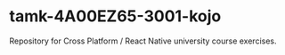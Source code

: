 # tamk-4A00EZ65-3001-kojo

Repository for Cross Platform / React Native university course exercises.
